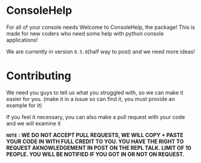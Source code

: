 # ConsoleHelp
For all of your console needs
Welcome to ConsoleHelp, the package! This is made for new coders who need some help with python console applications!

We are currently in version `0.5.0`(half way to post) and we need more ideas! 

# Contributing

We need you guys to tell us what you struggled with, so we can make it easier for you. (make it in a issue so can find it, you must provide an example for it)

If you feel it necessary, you can also make a pull request with your code and we will examine it

**`NOTE`** **: WE DO NOT ACCEPT PULL REQUESTS, WE WILL COPY + PASTE YOUR CODE IN WITH FULL CREDIT TO YOU. YOU HAVE THE RIGHT TO REQUEST AKNOWLEDGEMENT IN POST ON THE REPL TALK. LIMIT OF 10 PEOPLE. YOU WILL BE NOTIFIED IF YOU GOT IN OR NOT ON REQUEST.**
